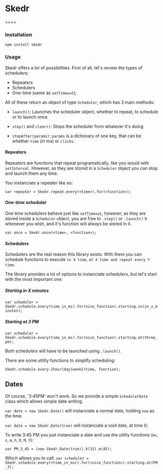 # Skedr
====

### Installation
`npm install skedr`

### Usage

Skedr offers a lot of possibilities. First of all, let's review the types of schedulers:
* Repeaters
* Schedulers
* One-time (same as `setTimeout`);

All of these return an object of type `Scheduler`, which has 3 main methods:

* `launch()`:
	Launches the scheduler object, whether to repeat, to schedule or to launch once.

* `stop()` and `clear()`:
	Stops the scheduler from whatever it's doing

* `stopAfter(params)`:
	`params` is a dictionary of one key, that can be whether `time` (in ms) or `clicks`. 

#### Repeaters

Repeaters are functions that repeat programatically, like you would with `setInterval`. However, as they are stored in a `Scheduler` object you can stop and launch them any time.

You instanciate a repeater like so:

`var repeater = Skedr.repeat.every(<time>).for(<function>);`

#### One-time scheduler

One time schedulers behave just like `setTimeout`, however, as they are stored inside a `Scheduler` object, you are free to `.stop()` or `.launch()` it whenever you wish, and it's function will always be stored in it.

`var once = Skedr.once(<time>, <function>);`

#### Schedulers

Schedulers are the real reason this library exists. With them you can schedule functions to execute `in X time`, `at X time and repeat every Y time`.

The library provides a lot of options to instanciate schedulers, but let's start with the most important one:

##### Starting in X minutes
`var scheduler = Skedr.schedule.every(time_in_ms).for(nice_function).starting.in(in_x_minutes);`

##### Starting at 3 PM
`var scheduler = Skedr.schedule.every(time_in_ms).for(nice_function).starting.at(three_pm);`

Both schedulers will have to be launched using `.launch()`.

There are some utility functions to simplify scheduling:

`Skedr.schedule.every.{hour|day|week}(time, function);`

## Dates

Of course, '3:45PM' won't work. So we provide a simple `SchedulerDate` class which allows simple date writing.

`var date = new Skedr.Date()` will instanciate a normal date, holding `now` as the time.

`var date = new Skedr.Date(true)` will instanciate a void date, at time 0;

To write 3:45 PM you just instanciate a date and use the utility functions (`ms`, `s`, `m`, `h`, `D`, `M`, `Y`):

`var PM_3_45 = (new Skedr.Date(true)).h(15).m(45);`

Which allows you to call:
`var scheduler = Skedr.schedule.every(<time_in_ms>).for(<nice_function>).starting.at(PM_3);`